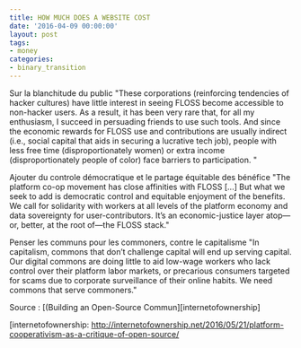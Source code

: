 ```yaml
---
title: HOW MUCH DOES A WEBSITE COST
date: '2016-04-09 00:00:00'
layout: post
tags:
- money
categories:
- binary_transition
---
```


Sur la blanchitude du public
"These corporations (reinforcing tendencies of hacker cultures) have little interest in seeing FLOSS become accessible to non-hacker users. As a result, it has been very rare that, for all my enthusiasm, I succeed in persuading friends to use such tools. And since the economic rewards for FLOSS use and contributions are usually indirect (i.e., social capital that aids in securing a lucrative tech job), people with less free time (disproportionately women) or extra income (disproportionately people of color) face barriers to participation. "

Ajouter du controle démocratique et le partage équitable des bénéfice
"The platform co-op movement has close affinities with FLOSS [...] But what we seek to add is democratic control and equitable enjoyment of the benefits. We call for solidarity with workers at all levels of the platform economy and data sovereignty for user-contributors. It’s an economic-justice layer atop—or, better, at the root of—the FLOSS stack."

Penser les communs pour les commoners, contre le capitalisme
"In capitalism, commons that don’t challenge capital will end up serving capital. Our digital commons are doing little to aid low-wage workers who lack control over their platform labor markets, or precarious consumers targeted for scams due to corporate surveillance of their online habits. We need commons that serve commoners."


Source : [(Building an Open-Source Commun][internetofownership]


[internetofownership: http://internetofownership.net/2016/05/21/platform-cooperativism-as-a-critique-of-open-source/



